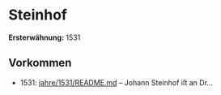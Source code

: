 # Steinhof

**Ersterwähnung:** 1531

## Vorkommen
- 1531: [jahre/1531/README.md](../jahre/1531/README.md) – Johann Steinhof iſt an Dr...
